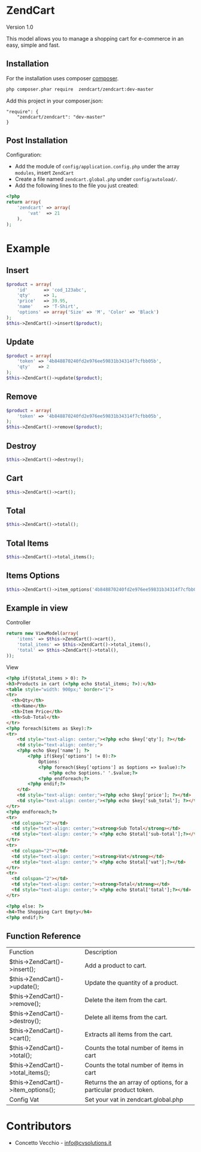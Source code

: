 ZendCart
============================
Version 1.0

This model allows you to manage a shopping cart for e-commerce in an easy, simple and fast.

Installation
------------
For the installation uses composer [composer](http://getcomposer.org "composer - package manager").

```sh
php composer.phar require  zendcart/zendcart:dev-master
```

Add this project in your composer.json:


    "require": {
        "zendcart/zendcart": "dev-master"
    }
    

Post Installation
------------
Configuration:
- Add the module of `config/application.config.php` under the array `modules`, insert `ZendCart`
- Create a file named `zendcart.global.php` under `config/autoload/`. 
- Add the following lines to the file you just created:

```php
<?php
return array(
    'zendcart' => array(
        'vat'  => 21
    ),
);
```

Example
=====================================
Insert
------------
```php
$product = array(
    'id'      => 'cod_123abc',
    'qty'     => 1,
    'price'   => 39.95,
    'name'    => 'T-Shirt',
    'options' => array('Size' => 'M', 'Color' => 'Black')
);
$this->ZendCart()->insert($product);
```

Update
------------
```php
$product = array(
    'token' => '4b848870240fd2e976ee59831b34314f7cfbb05b',
    'qty'   => 2
);
$this->ZendCart()->update($product);
```

Remove
------------
```php
$product = array(
    'token' => '4b848870240fd2e976ee59831b34314f7cfbb05b',
);
$this->ZendCart()->remove($product);
```

Destroy
------------
```php
$this->ZendCart()->destroy();
```

Cart
------------
```php
$this->ZendCart()->cart();
```

Total
------------
```php
$this->ZendCart()->total();
```

Total Items
------------
```php
$this->ZendCart()->total_items();
```

Items Options
------------
```php
$this->ZendCart()->item_options('4b848870240fd2e976ee59831b34314f7cfbb05b');
```

Example in view
------------
Controller
```php
return new ViewModel(array(
    'items' => $this->ZendCart()->cart(),
    'total_items' => $this->ZendCart()->total_items(),
    'total' => $this->ZendCart()->total(),
));
```
View
```html
<?php if($total_items > 0): ?>
<h3>Products in cart (<?php echo $total_items; ?>):</h3>
<table style="width: 900px;" border="1">
<tr>
  <th>Qty</th>
  <th>Name</th>
  <th>Item Price</th>
  <th>Sub-Total</th>
</tr>
<?php foreach($items as $key):?>
<tr>
    <td style="text-align: center;"><?php echo $key['qty']; ?></td>
	<td style="text-align: center;">
	<?php echo $key['name']; ?>
		<?php if($key['options'] != 0):?>
			Options:
			<?php foreach($key['options'] as $options => $value):?>
				<?php echo $options.' '.$value;?>
			<?php endforeach;?>
		<?php endif;?>
	</td>
	<td style="text-align: center;"><?php echo $key['price']; ?></td>
	<td style="text-align: center;"><?php echo $key['sub_total']; ?></td>
</tr>
<?php endforeach;?>
<tr>
  <td colspan="2"></td>
  <td style="text-align: center;"><strong>Sub Total</strong></td>
  <td style="text-align: center;"> <?php echo $total['sub-total'];?></td>
</tr>
<tr>
  <td colspan="2"></td>
  <td style="text-align: center;"><strong>Vat</strong></td>
  <td style="text-align: center;"> <?php echo $total['vat'];?></td>
</tr>
<tr>
  <td colspan="2"></td>
  <td style="text-align: center;"><strong>Total</strong></td>
  <td style="text-align: center;"> <?php echo $total['total'];?></td>
</tr>

<?php else: ?>
<h4>The Shopping Cart Empty</h4>
<?php endif;?>
```

Function Reference
------------
<table>
    <tr>
    <td>Function</td>
    <td>Description</td></tr>
    <tr><td>$this->ZendCart()->insert();</td><td>Add a product to cart.</td></tr>
    <tr><td>$this->ZendCart()->update();</td><td>Update the quantity of a product.</td></tr>
    <tr><td>$this->ZendCart()->remove();</td><td>Delete the item from the cart.</td></tr>
    <tr><td>$this->ZendCart()->destroy();</td><td>Delete all items from the cart.</td></tr>
    <tr><td>$this->ZendCart()->cart();</td><td>Extracts all items from the cart.</td></tr>
    <tr><td>$this->ZendCart()->total();</td><td>Counts the total number of items in cart</td></tr>
    <tr><td>$this->ZendCart()->total_items();</td><td>Counts the total number of items in cart</td></tr>
    <tr><td>$this->ZendCart()->item_options();</td><td>Returns the an array of options, for a particular product token.</td></tr>
    <tr><td>Config Vat</td><td>Set your vat in zendcart.global.php</td></tr>
</table>

Contributors
=====================================

* Concetto Vecchio - info@cvsolutions.it
